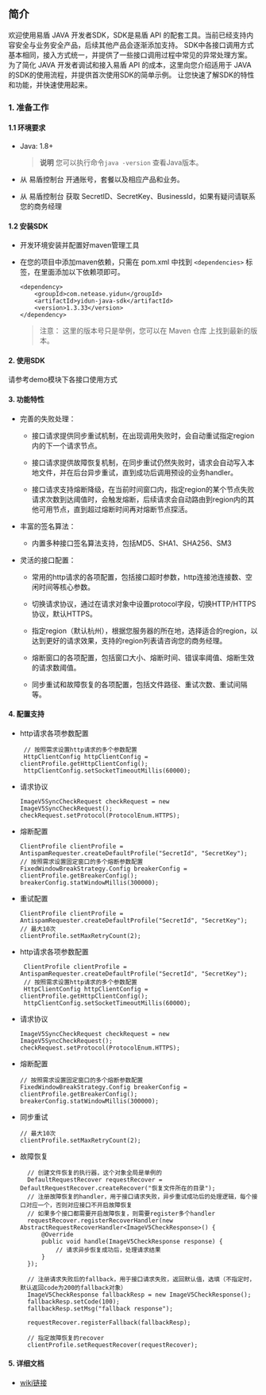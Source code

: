 ## 简介

欢迎使用易盾 JAVA 开发者SDK，SDK是易盾 API 的配套工具。当前已经支持内容安全与业务安全产品，后续其他产品会逐渐添加支持。
SDK中各接口调用方式基本相同，接入方式统一，并提供了一些接口调用过程中常见的异常处理方案。
为了简化 JAVA 开发者调试和接入易盾 API 的成本，这里向您介绍适用于 JAVA 的SDK的使用流程，并提供首次使用SDK的简单示例。
让您快速了解SDK的特性和功能，并快速使用起来。

### 1. 准备工作

#### 1.1 环境要求

* Java: 1.8+

  > **说明** 您可以执行命令`java -version` 查看Java版本。
  >
* 从 易盾控制台 开通账号，套餐以及相应产品和业务。
* 从 易盾控制台 获取 SecretID、SecretKey、BusinessId，如果有疑问请联系您的商务经理

#### 1.2 安装SDK

* 开发环境安装并配置好maven管理工具
* 在您的项目中添加maven依赖，只需在 pom.xml 中找到 `<dependencies>` 标签，在里面添加以下依赖项即可。

  ```
  <dependency>
      <groupId>com.netease.yidun</groupId>
      <artifactId>yidun-java-sdk</artifactId>
      <version>1.3.33</version>
  </dependency>
  ```

  > 注意： 这里的版本号只是举例，您可以在 Maven 仓库 上找到最新的版本。
  >

#### 2. 使用SDK

请参考demo模块下各接口使用方式

#### 3. 功能特性

- 完善的失败处理：

  - 接口请求提供同步重试机制，在出现调用失败时，会自动重试指定region内的下一个请求节点。

  - 接口请求提供故障恢复机制，在同步重试仍然失败时，请求会自动写入本地文件，并在后台异步重试，直到成功后调用预设的业务handler。

  - 接口请求支持熔断降级，在当前时间窗口内，指定region的某个节点失败请求次数到达阈值时，会触发熔断，后续请求会自动路由到region内的其他可用节点，直到超过熔断时间再对熔断节点探活。
- 丰富的签名算法：

  - 内置多种接口签名算法支持，包括MD5、SHA1、SHA256、SM3
- 灵活的接口配置：

  - 常用的http请求的各项配置，包括接口超时参数，http连接池连接数、空闲时间等核心参数。

  - 切换请求协议，通过在请求对象中设置protocol字段，切换HTTP/HTTPS协议，默认HTTPS。

  - 指定region（默认杭州），根据您服务器的所在地，选择适合的region，以达到更好的请求效果，支持的region列表请咨询您的商务经理。

  - 熔断窗口的各项配置，包括窗口大小、熔断时间、错误率阈值、熔断生效的请求数阈值。

  - 同步重试和故障恢复的各项配置，包括文件路径、重试次数、重试间隔等。

#### 4. 配置支持

* http请求各项参数配置

  ```
   // 按照需求设置http请求的多个参数配置
   HttpClientConfig httpClientConfig = clientProfile.getHttpClientConfig();
   httpClientConfig.setSocketTimeoutMillis(60000);
  ```
* 请求协议
  ```
  ImageV5SyncCheckRequest checkRequest = new ImageV5SyncCheckRequest();
  checkRequest.setProtocol(ProtocolEnum.HTTPS);
  ```
* 熔断配置

  ```
  ClientProfile clientProfile = AntispamRequester.createDefaultProfile("SecretId", "SecretKey");
  // 按照需求设置固定窗口的多个熔断参数配置
  FixedWindowBreakStrategy.Config breakerConfig = clientProfile.getBreakerConfig();
  breakerConfig.statWindowMillis(300000);
  ```
* 重试配置

  ```
  ClientProfile clientProfile = AntispamRequester.createDefaultProfile("SecretId", "SecretKey");
  // 最大10次
  clientProfile.setMaxRetryCount(2);
  ```
* http请求各项参数配置

  ```
   ClientProfile clientProfile = AntispamRequester.createDefaultProfile("SecretId", "SecretKey");
   // 按照需求设置http请求的多个参数配置
   HttpClientConfig httpClientConfig = clientProfile.getHttpClientConfig();
   httpClientConfig.setSocketTimeoutMillis(60000);
  ```
* 请求协议

  ```
  ImageV5SyncCheckRequest checkRequest = new ImageV5SyncCheckRequest();
  checkRequest.setProtocol(ProtocolEnum.HTTPS);
  ```
* 熔断配置

  ```
  // 按照需求设置固定窗口的多个熔断参数配置
  FixedWindowBreakStrategy.Config breakerConfig = clientProfile.getBreakerConfig();
  breakerConfig.statWindowMillis(300000);
  ```
* 同步重试

  ```
  // 最大10次
  clientProfile.setMaxRetryCount(2);
  ```
* 故障恢复

  ```
    // 创建文件恢复的执行器，这个对象全局是单例的
    DefaultRequestRecover requestRecover = DefaultRequestRecover.createRecover("恢复文件所在的目录");
    // 注册故障恢复的handler，用于接口请求失败，异步重试成功后的处理逻辑，每个接口对应一个，否则对应接口不开启故障恢复
    // 如果多个接口都需要开启故障恢复，则需要register多个handler
    requestRecover.registerRecoverHandler(new AbstractRequestRecoverHandler<ImageV5CheckResponse>() {
        @Override
        public void handle(ImageV5CheckResponse response) {
            // 请求异步恢复成功后，处理请求结果
        }
    });

    // 注册请求失败后的fallback，用于接口请求失败，返回默认值，选填（不指定时，默认返回code为200的fallback对象）
    ImageV5CheckResponse fallbackResp = new ImageV5CheckResponse();
    fallbackResp.setCode(100);
    fallbackResp.setMsg("fallback response");

    requestRecover.registerFallback(fallbackResp);

    // 指定故障恢复的recover
    clientProfile.setRequestRecover(requestRecover);
  ```

#### 5. 详细文档
- [wiki链接](https://github.com/yidun/yidun-java-sdk/wiki)
